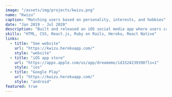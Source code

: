 ```yaml
---
image: "/assets/img/projects/kwizu.png"
name: "Kwizu"
caption: "Matching users based on personality, interests, and hobbies"
date: "Jan 2019 - Jul 2020"
description: "Built and released an iOS social media app where users can personalize profiles by taking personality quizzes, saving their results, and sharing them with friends. Future features include adding interests, and hobbies to profiles and creating an algorithm that evaluates similarities and compatibility between different users."
skills: "HTML, CSS, React.js, Ruby on Rails, Heroku, React Native"
links:
  - title: "See website"
    url: "https://kwizu.herokuapp.com/"
    style: "website"
  - title: "iOS app store"
    url: "https://apps.apple.com/us/app/dreamemo/id1524239390?ls=1"
    style: "ios"
  - title: "Google Play"
    url: "https://kwizu.herokuapp.com/"
    style: "android"
featured: true
---
```

